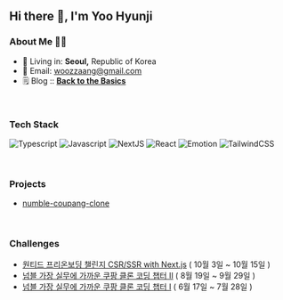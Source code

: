 ## Hi there 👋, I'm Yoo Hyunji

### About Me 🥷🏻
- 🏡 Living in: **Seoul,** Republic of Korea
- 📩 Email: [woozzaang@gmail.com](yoohunn@gmail.com)
- 🗒 Blog :: [**Back to the Basics**](https://yoolog.vercel.app/)

<br />

### Tech Stack

![Typescript](https://img.shields.io/badge/Typescript-3178C6?style=flat-square&logo=Typescript&logoColor=white)
![Javascript](https://img.shields.io/badge/javascript-F7DF1E?style=flat-square&logo=javascript&logoColor=black)
![NextJS](https://img.shields.io/badge/NextJS-000000?style=flat-square&logo=Next.Js&logoColor=white)
![React](https://img.shields.io/badge/React-61DAFB?style=flat-square&logo=React&logoColor=black)
![Emotion](https://img.shields.io/badge/Emotion-DB7093?style=flat-square&logo=Emotion&logoColor=white)
![TailwindCSS](https://img.shields.io/badge/TailwindCSS-06B6D4?style=flat-square&logo=TailwindCSS&logoColor=white)

<br />

### Projects
* [numble-coupang-clone](https://github.com/YooHyunJ/numble-coupang-clone)


<br />

### Challenges
* [원티드 프리온보딩 챌린지 CSR/SSR with Next.js](https://www.wanted.co.kr/events/pre_challenge_fe_3)  ( 10월 3일 ~ 10월 15일 )
* [넘블 가장 실무에 가까운 쿠팡 클론 코딩 챕터 Ⅱ](https://www.numble.it/84b74183-c72e-4502-91c9-e41fbf0aa7aa)  ( 8월 19일 ~ 9월 29일 )
* [넘블 가장 실무에 가까운 쿠팡 클론 코딩 챕터 Ⅰ](https://www.numble.it/84b74183-c72e-4502-91c9-e41fbf0aa7aa)  ( 6월 17일 ~ 7월 28일 )
